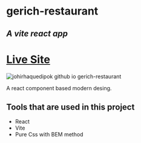 # gerich-restaurant

## _A vite react app_

# [Live Site](https://johirhaquedipok.github.io/gerich-restaurant/)
![johirhaquedipok github io gerich-restaurant](https://user-images.githubusercontent.com/67517630/200191732-70bbca56-2ef7-4af0-afa0-2bc8422bb702.png)

<!-- [!![johirhaquedipok github io gerich-restaurant](https://user-images.githubusercontent.com/67517630/200191732-70bbca56-2ef7-4af0-afa0-2bc8422bb702.png)](https://johirhaquedipok.github.io/modern_ui_ux_gpt3_jsm/) -->

A react component based modern desing.

## Tools that are used in this project

- React
- Vite
- Pure Css with BEM method
